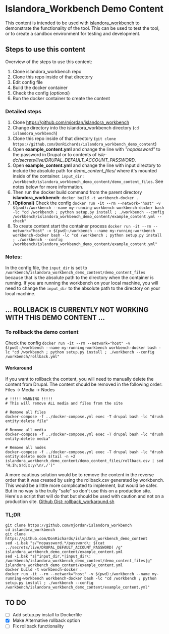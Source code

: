 # Islandora_Workbench Demo Content
This content is intended to be used with [islandora_workbench](https://github.com/mjordan/islandora_workbench) to demonstrate the functionality of the tool.  This can be used to test the tool, or to create a sandbox environment for testing and development.

## Steps to use this content
Overview of the steps to use this content:
1. Clone islandora_workbench repo
1. Clone this repo inside of that directory
1. Edit config file
1. Build the docker container
1. Check the config (_optional_)
1. Run the docker container to create the content

### Detailed steps
1. Clone https://github.com/mjordan/islandora_workbench
1. Change directory into the islandora_workbench directory (`cd islandora_workbench`) 
1. Clone this repo inside of that directory (`git clone https://github.com/DonRichards/islandora_workbench_demo_content`)
1. Open __example_content.yml__ and change the line with _"nopassword"_ to the password in Drupal or to contents of _isle-dc/secrets/live/DRUPAL_DEFAULT_ACCOUNT_PASSWORD_.
1. Open __example_content.yml__ and change the line with input directory to include the absolute path for _demo_content_files/_ where it's mounted inside of the container. `input_dir: /workbench/islandora_workbench_demo_content/demo_content_files`. See notes below for more information.
1. Then run the docker build command from the parent directory __islandora_workbench__: `docker build -t workbench-docker .`
1. __(Optional)__ Check the config `docker run -it --rm --network="host" -v $(pwd):/workbench --name my-running-workbench workbench-docker bash -lc "cd /workbench ; python setup.py install ; ./workbench --config /workbench/islandora_workbench_demo_content/example_content.yml --check"`
1. To create content start the container process `docker run -it --rm --network="host" -v $(pwd):/workbench --name my-running-workbench workbench-docker bash -lc "cd /workbench ; python setup.py install ; ./workbench --config /workbench/islandora_workbench_demo_content/example_content.yml"`

### Notes:

In the config file, the `input_dir` is set to `/workbench/islandora_workbench_demo_content/demo_content_files` because that is the absolute path to the directory when the container is running.  If you are running the workbench on your local machine, you will need to change the `input_dir` to the absolute path to the directory on your local machine.

## ... ROLLBACK IS CURRENTLY NOT WORKING WITH THIS DEMO CONTENT ...
### To rollback the demo content
 Check the config `docker run -it --rm --network="host" -v $(pwd):/workbench --name my-running-workbench workbench-docker bash -lc "cd /workbench ; python setup.py install ; ./workbench --config /workbench/rollback.yml"`


#### Workaround
If you want to rollback the content, you will need to manually delete the content from Drupal.  The content should be removed in the following order:
Files -> Media -> Nodes
```shell
# !!!!! WARNING !!!!!
# This will remove ALL media and files from the site

# Remove all files
docker-compose -f ../docker-compose.yml exec -T drupal bash -lc "drush entity:delete file"

# Remove all media
docker-compose -f ../docker-compose.yml exec -T drupal bash -lc "drush entity:delete media"

# Remove all nodes
docker-compose -f ../docker-compose.yml exec -T drupal bash -lc "drush entity:delete node $(tail -n +2 islandora_workbench_demo_content/demo_content_files/rollback.csv | sed 'H;1h;$!d;x;y/\n/,/')"

```

A more cautious solution would be to remove the content in the reverse order that it was created by using the rollback.csv generated by workbench.  This would be a little more complicated to implement, but would be safer. But in no way is the trully "safe" so don't use this on a production site.
Here's a script that will do that but should be used with caution and not on a production site.
[Github Gist: rollback_workaround.sh](https://gist.github.com/DonRichards/f23d9240fcf40cbe8005df093b4acaa2#file-rollback_workaround-sh)

### TL;DR
```shell
git clone https://github.com/mjordan/islandora_workbench
cd islandora_workbench
git clone https://github.com/DonRichards/islandora_workbench_demo_content
sed -i.bak "s/^nopassword.*/password\: $(cat ../secrets/live/DRUPAL_DEFAULT_ACCOUNT_PASSWORD) /g" islandora_workbench_demo_content/example_content.yml
sed -i.bak "s|^input_dir.*|input_dir\: /workbench/islandora_workbench_demo_content/demo_content_files|g" islandora_workbench_demo_content/example_content.yml
docker build -t workbench-docker .
docker run -it --rm --network="host" -v $(pwd):/workbench --name my-running-workbench workbench-docker bash -lc "cd /workbench ; python setup.py install ; ./workbench --config /workbench/islandora_workbench_demo_content/example_content.yml"
```

## TO DO
- [ ] Add setup.py install to Dockerfile
- [X] Make Alternative rollback option
- [ ] Fix rollback functionality
